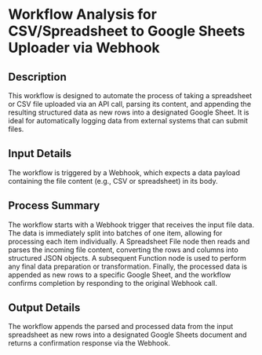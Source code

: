 # Workflow Analysis for CSV/Spreadsheet to Google Sheets Uploader via Webhook

## Description
This workflow is designed to automate the process of taking a spreadsheet or CSV file uploaded via an API call, parsing its content, and appending the resulting structured data as new rows into a designated Google Sheet. It is ideal for automatically logging data from external systems that can submit files.

## Input Details
The workflow is triggered by a Webhook, which expects a data payload containing the file content (e.g., CSV or spreadsheet) in its body.

## Process Summary
The workflow starts with a Webhook trigger that receives the input file data. The data is immediately split into batches of one item, allowing for processing each item individually. A Spreadsheet File node then reads and parses the incoming file content, converting the rows and columns into structured JSON objects. A subsequent Function node is used to perform any final data preparation or transformation. Finally, the processed data is appended as new rows to a specific Google Sheet, and the workflow confirms completion by responding to the original Webhook call.

## Output Details
The workflow appends the parsed and processed data from the input spreadsheet as new rows into a designated Google Sheets document and returns a confirmation response via the Webhook.
